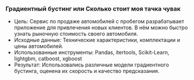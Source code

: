 ### Градиентный бустинг или Сколько стоит моя тачка чувак

- Цель: Сервис по продаже автомобилей с пробегом разрабатывает приложение для привлечения новых клиентов. В нём можно быстро узнать рыночную стоимость своего автомобиля.
- Исходные данные: Технические характеристики, комплектации и цены автомобилей.
- Использованные инструменты: Pandas, itertools, Scikit-Learn, lightgbm, catboost, xgboost
- Результат: Использовались различные модели градиентного бустинга, оценена их скорость и качество предсказания.
